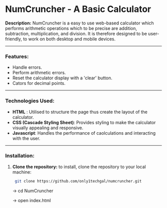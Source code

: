 # **NumCruncher - A Basic Calculator**

**Description:**
NumCruncher is a easy to use web-based calculator which performs arithmetic operations which to be precise are addition, subtraction, multiplication, and division. It is therefore designed to be user-friendly, to work on both desktop and mobile devices.
___

### **Features:**
- Handle errors.
- Perform arithmetic errors.
- Reset the calculator display with a 'clear' button.
- Cators for decimal points.
___

### **Technologies Used:**
- **HTML** : Utilised to structure the page thus create the layout of the calculator.
- **CSS (Cascade Styling Sheet)**: Provides styling to make the calculator visually appealing and responsive.
- **Javascript**: Handles the performance of caolculations and interacting with the user.

___

### **Installation:**
1. **Clone the repository:**
   to install, clone the repository to your local machine:
   ```bash
    git clone https://github.com/only1techgal/numcruncher.git
   ```
   -> cd NumCruncher

   -> open index.html